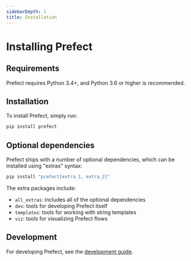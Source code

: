 ```yaml
---
sidebarDepth: 1
title: Installation
---
```


# Installing Prefect

## Requirements

Prefect requires Python 3.4+, and Python 3.6 or higher is recommended.

## Installation

To install Prefect, simply run:

```bash
pip install prefect
```

## Optional dependencies

Prefect ships with a number of optional dependencies, which can be installed using "extras" syntax:

```bash
pip install "prefect[extra_1, extra_2]"
```

The extra packages include:

- `all_extras`: includes all of the optional dependencies
- `dev`: tools for developing Prefect itself
- `templates`: tools for working with string templates
- `viz`: tools for visualizing Prefect flows

## Development

For developing Prefect, see the [development guide](development/overview.md).
